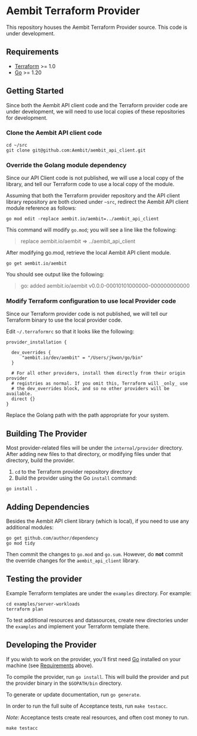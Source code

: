# Aembit Terraform Provider

This repository houses the Aembit Terraform Provider source. This code is under development.

## Requirements

- [Terraform](https://developer.hashicorp.com/terraform/downloads) >= 1.0
- [Go](https://golang.org/doc/install) >= 1.20

## Getting Started

Since both the Aembit API client code and the Terraform provider code are under development, we
will need to use local copies of these repositories for development.

### Clone the Aembit API client code

```shell
cd ~/src
git clone git@github.com:Aembit/aembit_api_client.git
```

### Override the Golang module dependency

Since our API Client code is not published, we will use a local copy of the library, and tell
our Terraform code to use a local copy of the module.

Assuming that both the Terraform provider repository and the API client library repository are
both cloned under `~src`, redirect the Aembit API client module reference as follows:

```shell
go mod edit -replace aembit.io/aembit=../aembit_api_client
```

This command will modify `go.mod`; you will see a line like the following:

> replace aembit.io/aembit => ../aembit_api_client

After modifying go.mod, retrieve the local Aembit API client module.

```shell
go get aembit.io/aembit
```

You should see output like the following:

> go: added aembit.io/aembit v0.0.0-00010101000000-000000000000

### Modify Terraform configuration to use local Provider code

Since our Terraform provider code is not published, we will tell our Terraform binary to use the
local provider code.

Edit `~/.terraformrc` so that it looks like the following:

```
provider_installation {

  dev_overrides {
      "aembit.io/dev/aembit" = "/Users/jkwon/go/bin"
  }

  # For all other providers, install them directly from their origin provider
  # registries as normal. If you omit this, Terraform will _only_ use
  # the dev_overrides block, and so no other providers will be available.
  direct {}
}
```

Replace the Golang path with the path appropriate for your system.

## Building The Provider

Most provider-related files will be under the `internal/provider` directory. After
adding new files to that directory, or modifying files under that directory, build
the provider.

1. `cd` to the Terraform provider repository directory
1. Build the provider using the Go `install` command:

```shell
go install .
```

## Adding Dependencies

Besides the Aembit API client library (which is local), if you need to use any
additional modules:

```shell
go get github.com/author/dependency
go mod tidy
```

Then commit the changes to `go.mod` and `go.sum`. However, do <b>not</b> commit
the override changes for the `aembit_api_client` library.

## Testing the provider

Example Terraform templates are under the `examples` directory. For example:

```shell
cd examples/server-workloads
terraform plan
```

To test additional resources and datasources, create new directories under the `examples`
and implement your Terraform template there.

## Developing the Provider

If you wish to work on the provider, you'll first need [Go](http://www.golang.org) installed on your machine (see [Requirements](#requirements) above).

To compile the provider, run `go install`. This will build the provider and put the provider binary in the `$GOPATH/bin` directory.

To generate or update documentation, run `go generate`.

In order to run the full suite of Acceptance tests, run `make testacc`.

*Note:* Acceptance tests create real resources, and often cost money to run.

```shell
make testacc
```
